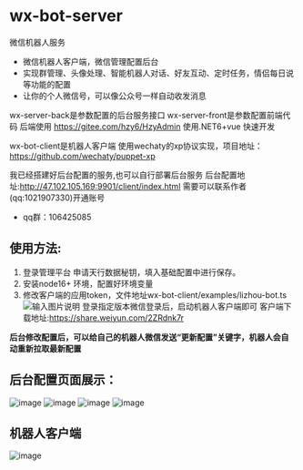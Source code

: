 # wx-bot-server
微信机器人服务
- 微信机器人客户端，微信管理配置后台
- 实现群管理、头像处理、智能机器人对话、好友互动、定时任务，情侣每日说等功能的配置
- 让你的个人微信号，可以像公众号一样自动收发消息


wx-server-back是参数配置的后台服务接口
wx-server-front是参数配置前端代码
后端使用 https://gitee.com/hzy6/HzyAdmin 使用.NET6+vue 快速开发

wx-bot-client是机器人客户端
使用wechaty的xp协议实现，项目地址：https://github.com/wechaty/puppet-xp

我已经搭建好后台配置的服务,也可以自行部署后台服务
后台配置地址:http://47.102.105.169:9901/client/index.html
需要可以联系作者(qq:1021907330)开通账号
- qq群：106425085

## 使用方法:
1. 登录管理平台 申请天行数据秘钥，填入基础配置中进行保存。
2. 安装node16+ 环境，配置好环境变量
3. 修改客户端的应用token，文件地址wx-bot-client/examples/lizhou-bot.ts
![输入图片说明](doc/image.png)
登录指定版本微信登录后，启动机器人客户端即可
客户端下载地址:https://share.weiyun.com/2ZRdnk7r

 **后台修改配置后，可以给自己的机器人微信发送“更新配置”关键字，机器人会自动重新拉取最新配置** 


## 后台配置页面展示：
![image](https://user-images.githubusercontent.com/59723463/178428935-9088d119-7a03-41af-b60a-a7cc76607150.png)
![image](https://user-images.githubusercontent.com/59723463/178429000-4038081b-a72c-4b2a-a52c-5e3d6c24f478.png)
![image](https://user-images.githubusercontent.com/59723463/178429708-d3093bec-7178-48e3-a54a-ba9d81a37d7f.png)
![image](https://user-images.githubusercontent.com/59723463/178429794-1a1423fd-8625-4615-9260-a65c94f82611.png)
## 机器人客户端
![image](https://user-images.githubusercontent.com/59723463/178429865-d43d3fc8-da87-415c-b1e2-63627b64525a.png)
